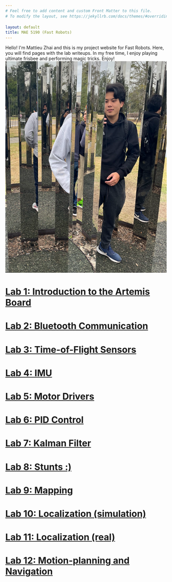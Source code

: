 ```yaml
---
# Feel free to add content and custom Front Matter to this file.
# To modify the layout, see https://jekyllrb.com/docs/themes/#overriding-theme-defaults

layout: default
title: MAE 5190 (Fast Robots)
---
```

Hello! I'm Mattieu Zhai and this is my project website for Fast Robots. 
Here, you will find pages with the lab writeups. In my free time, I enjoy playing ultimate frisbee and 
performing magic tricks. Enjoy!
![ME](/photo.png)

# [Lab 1: Introduction to the Artemis Board](https://mattieuzhai.github.io/Fast_Robots_mz375/lab1/)

# [Lab 2: Bluetooth Communication](https://mattieuzhai.github.io/Fast_Robots_mz375/lab2/)

# [Lab 3: Time-of-Flight Sensors](https://mattieuzhai.github.io/Fast_Robots_mz375/lab3/)

# [Lab 4: IMU](https://mattieuzhai.github.io/Fast_Robots_mz375/lab4/)

# [Lab 5: Motor Drivers](https://mattieuzhai.github.io/Fast_Robots_mz375/lab5/)

# [Lab 6: PID Control](https://mattieuzhai.github.io/Fast_Robots_mz375/lab6/)

# [Lab 7: Kalman Filter](https://mattieuzhai.github.io/Fast_Robots_mz375/lab7/)

# [Lab 8: Stunts :)](https://mattieuzhai.github.io/Fast_Robots_mz375/lab8/)

# [Lab 9: Mapping](https://mattieuzhai.github.io/Fast_Robots_mz375/lab9/)

# [Lab 10: Localization (simulation)](https://mattieuzhai.github.io/Fast_Robots_mz375/lab10/)

# [Lab 11: Localization (real)](https://mattieuzhai.github.io/Fast_Robots_mz375/lab11/)

# [Lab 12: Motion-planning and Navigation](https://mattieuzhai.github.io/Fast_Robots_mz375/lab12/)
